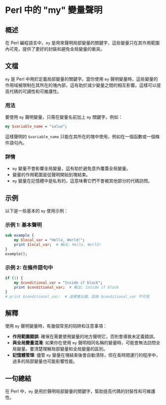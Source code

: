 <!--
Meta Description: # Perl 中的 "my" 變量聲明 ## 概述 在 Perl 編程語言中，`my` 是用來聲明局部變量的關鍵字，這些變量只在其作用範圍內可見，提供了更好的封裝和避免全局變量的衝突。 ## 文檔 `my` 是 Perl 中用於定義局部變量的關鍵字。當你使用 `my` 聲明變量時，這些變量的作用域被...
Meta Keywords: perl, conditional_var, print, 聲明變量時, variable_name
-->

# Perl 中的 "my" 變量聲明

## 概述
在 Perl 編程語言中，`my` 是用來聲明局部變量的關鍵字，這些變量只在其作用範圍內可見，提供了更好的封裝和避免全局變量的衝突。

## 文檔
`my` 是 Perl 中用於定義局部變量的關鍵字。當你使用 `my` 聲明變量時，這些變量的作用域被限制在其所在的塊內部，這有助於減少變量之間的相互影響。這樣可以提高代碼的可讀性和可維護性。

### 用法
要使用 `my` 聲明變量，只需在變量名前加上 `my` 關鍵字。例如：
```perl
my $variable_name = "value";
```

這樣聲明的 `$variable_name` 只能在其所在的塊中使用，例如在一個函數或一個條件語句內。

### 詳情
- `my` 變量不會影響全局變量，這有助於避免意外覆蓋全局變量。
- 變量的作用範圍是從聲明開始到塊結束。
- `my` 變量在記憶體中是私有的，這意味著它們不會被其他部分的代碼訪問。

## 示例
以下是一些基本的 `my` 使用示例：

### 示例 1: 基本聲明
```perl
sub example {
    my $local_var = "Hello, World!";
    print $local_var;  # 輸出: Hello, World!
}
example();
```

### 示例 2: 在條件語句中
```perl
if (1) {
    my $conditional_var = "Inside if block";
    print $conditional_var;  # 輸出: Inside if block
}
# print $conditional_var;  # 這裡會出錯，因為 $conditional_var 不可見
```

## 解釋
使用 `my` 聲明變量時，有幾個常見的陷阱和注意事項：
- **作用範圍錯誤**: 確保在需要使用變量的地方聲明它，否則會導致未定義錯誤。
- **與全局變量混淆**: 如果你在使用 `my` 聲明相同名稱的變量時，可能會無法訪問全局變量。要清楚理解局部變量和全局變量的區別。
- **記憶體管理**: 儘管 `my` 變量在塊結束後會自動清除，但在長時間運行的程序中，過多的局部變量也可能影響性能。

## 一句總結
在 Perl 中，`my` 是用於聲明局部變量的關鍵字，幫助提高代碼的封裝性和可維護性。